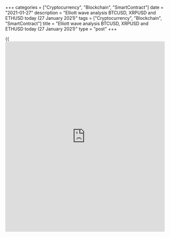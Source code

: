 +++
categories = ["Cryptocurrency", "Blockchain", "SmartContract"]
date = "2021-01-27"
description = "Elliott wave analysis BTCUSD, XRPUSD and ETHUSD today (27 January 2021)"
tags = ["Cryptocurrency", "Blockchain", "SmartContract"]
title = "Elliott wave analysis BTCUSD, XRPUSD and ETHUSD today (27 January 2021)"
type = "post"
+++

{{<iframe id="large-banner" src="https://www.bounty.group/#slide=5.0" width="100%" height="600" scrolling="no" style="border: 0px solid rgb(216, 221, 230); border-radius: 3px;">}}

2021-01-27

2021-01-27

Short-term forecast for BTCUSD, XRPUSD and ETHUSD 27.01.2021Roman Onegin

I welcome my readers!

I have prepared a short-term cryptocurrency forecast based on Elliott
wave analysis of Bitcoin, Ripple, and Ethereum. I offer entry signals to
trade each cryptocurrency.

The BTCUSD, ETHUSD, and XRPUSD cryptocurrency pairs have not completed
the fourth corrective waves. So, the prices could go down in the next
few days.

The article covers the following subjects:

## Elliott wave Bitcoin analysis

The BTCUSD market is forming a global bullish impulse, with corrective
wave 4 developing inside. Wave 4 is unfolding as a bearish triple zigzag
[W]-[X]-[Y]-[X]-[Z]. The first four sub-waves of this pattern have
completed, and there is now forming the final motive wave [Z]. Wave [Z],
like other motive waves [W] and [Y], may conclude as a standard zigzag
(a)-(b)-(c). The price should go up in a short corrective wave (b);
next, the market should decline in the impulse wave (c) to a level of
28000.00. The target is at the support line drawn across the peaks of
waves [W] and [Y].

### Trading plan for [BTCUSD][1] today:

Sell 32144.00 TP 28000.00

* * *

## Elliott wave Ripple analysis

In the long term, the XRPUSD is forming a global zigzag A-B-C, where the
first two sub-waves have completed. There is now forming the impulse
wave C. The C wave's first three legs have already completed, and the
corrective wave 4 is still developing. Wave 4 is a bearish triple zigzag
[w]-[x]-[y]-[x]-[z]. Over the next few days, there should be forming the
final leg [z] as a downward zigzag (a)-(b)-(c). Wave [z] should conclude
at a level of around 0.230, which is at the support level.

### Trading plan for **[XRPUSD][2]** today:

Sell 0.264, TP 0.230

* * *

## Elliott wave Ethereum analysis

The ETHUSD market is forming an upward impulse composed of the sub-waves
1-2-3-4-5. There is now forming the corrective wave 4, which has a
complex structure composed of the sub-waves [w]-[x]-[y]-[x]-[z]. There
is now developing the final sub-wave [z], which is unfolding as a simple
zigzag (a)-(b)-(c). The corrective wave (b) should soon complete, and
the market will start declining in the impulse wave (c). The price
should go down to a level of 1100.00, which is the support level.

### Trading plan for  **[ETHUSD][3] **today:

Sell 1318.50, TP 1100.00

* * *

P.S. Did you like my article? Share it in social networks: it will be
the best “thank you" :)

Ask me questions and comment below. I’ll be glad to answer your
questions and give necessary explanations.

 **Useful links:**

  * I recommend trying to trade with a reliable broker [here][4]. The system allows you to trade by yourself or copy successful traders from all across the globe.
  * Use my promo-code BLOG for getting deposit bonus 50% on LiteForex platform. Just enter this code in the appropriate field while [depositing][5] your trading account.
  * Telegram chat for traders: <t.me/liteforexengchat>. We are sharing the signals and trading experience
  * Telegram channel with high-quality analytics, Forex reviews, training articles, and other useful things for traders <t.me/liteforex>



The content of this article reflects the author’s opinion and does not
necessarily reflect the official position of LiteForex. The material
published on this page is provided for informational purposes only and
should not be considered as the provision of investment advice for the
purposes of Directive 2004/39/EC.

Rate this article:

{{value}}

( {{count}} {{title}} )

   1. my.liteforex.com/trading/chart?symbol=BTCUSD
   2. my.liteforex.com/trading/chart?symbol=XRPUSD
   3. my.liteforex.com/trading/chart?symbol=ETHUSD
   4. my.liteforex.com/?category=analysts-opinions&slug=short-term-forecast-for-[BTC](https://www.playgroundfx.com/blog/who-is-the-creator-of-bitcoin/)usd-xrpusd-and-ethusd-27012021&openPopup=%2Fregistration%2Fpopup&utm_source=blog&utm_medium=article&utm_campaign=bonus
   5. my.liteforex.com/deposit/?category=analysts-opinions&slug=short-term-forecast-for-[BTC](https://www.playgroundfx.com/blog/who-is-the-creator-of-bitcoin/)usd-xrpusd-and-ethusd-27012021&promo_code=BLOG&utm_source=blog&utm_medium=article&utm_campaign=bonus